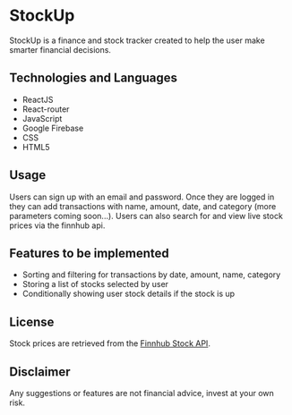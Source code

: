 # StockUp

StockUp is a finance and stock tracker created to help the user make smarter financial decisions.

## Technologies and Languages

- ReactJS
- React-router
- JavaScript
- Google Firebase
- CSS
- HTML5

## Usage

Users can sign up with an email and password. Once they are logged in they can add transactions with name, amount, date, and category (more parameters coming soon...).
Users can also search for and view live stock prices via the finnhub api.

## Features to be implemented

- Sorting and filtering for transactions by date, amount, name, category
- Storing a list of stocks selected by user
- Conditionally showing user stock details if the stock is up

## License

Stock prices are retrieved from the [Finnhub Stock API](https://finnhub.io/docs/api).

## Disclaimer

Any suggestions or features are not financial advice, invest at your own risk.
